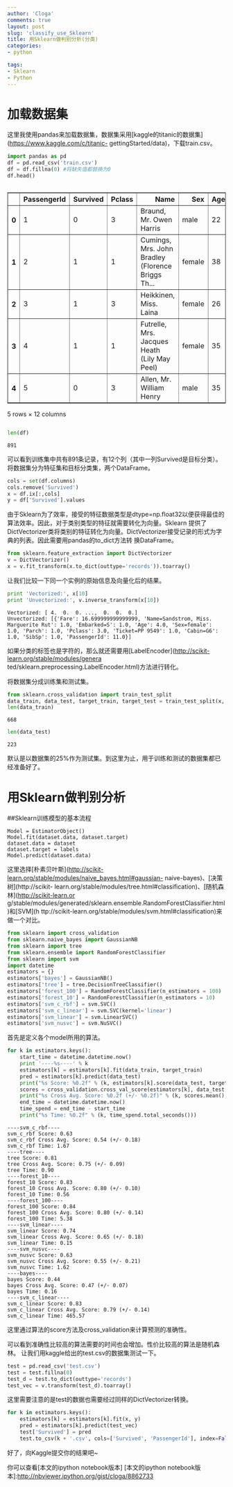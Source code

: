 ```yaml
---
author: 'Cloga'
comments: true
layout: post
slug: 'classify_use_Sklearn'
title: 用Sklearn做判别分析(分类)
categories:
- python

tags:
- Sklearn
- Python
---
```


# 加载数据集
这里我使用pandas来加载数据集，数据集采用[kaggle的titanic的数据集](https://www.kaggle.com/c/titanic-
gettingStarted/data)，下载train.csv。

```python
import pandas as pd
df = pd.read_csv('train.csv')
df = df.fillna(0) #将缺失值都替换为0
df.head()
```

<div style="max-height:1000px;max-width:1500px;overflow:auto;">
<table border="1" class="dataframe">
  <thead>
    <tr style="text-align: right;">
      <th></th>
      <th>PassengerId</th>
      <th>Survived</th>
      <th>Pclass</th>
      <th>Name</th>
      <th>Sex</th>
      <th>Age</th>
      <th>SibSp</th>
      <th>Parch</th>
      <th>Ticket</th>
      <th>Fare</th>
      <th>Cabin</th>
      <th>Embarked</th>
    </tr>
  </thead>
  <tbody>
    <tr>
      <th>0</th>
      <td> 1</td>
      <td> 0</td>
      <td> 3</td>
      <td>                           Braund, Mr. Owen Harris</td>
      <td>   male</td>
      <td> 22</td>
      <td> 1</td>
      <td> 0</td>
      <td>        A/5 21171</td>
      <td>  7.2500</td>
      <td>    0</td>
      <td> S</td>
    </tr>
    <tr>
      <th>1</th>
      <td> 2</td>
      <td> 1</td>
      <td> 1</td>
      <td> Cumings, Mrs. John Bradley (Florence Briggs Th...</td>
      <td> female</td>
      <td> 38</td>
      <td> 1</td>
      <td> 0</td>
      <td>         PC 17599</td>
      <td> 71.2833</td>
      <td>  C85</td>
      <td> C</td>
    </tr>
    <tr>
      <th>2</th>
      <td> 3</td>
      <td> 1</td>
      <td> 3</td>
      <td>                            Heikkinen, Miss. Laina</td>
      <td> female</td>
      <td> 26</td>
      <td> 0</td>
      <td> 0</td>
      <td> STON/O2. 3101282</td>
      <td>  7.9250</td>
      <td>    0</td>
      <td> S</td>
    </tr>
    <tr>
      <th>3</th>
      <td> 4</td>
      <td> 1</td>
      <td> 1</td>
      <td>      Futrelle, Mrs. Jacques Heath (Lily May Peel)</td>
      <td> female</td>
      <td> 35</td>
      <td> 1</td>
      <td> 0</td>
      <td>           113803</td>
      <td> 53.1000</td>
      <td> C123</td>
      <td> S</td>
    </tr>
    <tr>
      <th>4</th>
      <td> 5</td>
      <td> 0</td>
      <td> 3</td>
      <td>                          Allen, Mr. William Henry</td>
      <td>   male</td>
      <td> 35</td>
      <td> 0</td>
      <td> 0</td>
      <td>           373450</td>
      <td>  8.0500</td>
      <td>    0</td>
      <td> S</td>
    </tr>
  </tbody>
</table>
<p>5 rows × 12 columns</p>
</div>

```python
len(df)
```

```
891
```


可以看到训练集中共有891条记录，有12个列（其中一列Survived是目标分类）。将数据集分为特征集和目标分类集，两个DataFrame。

```python
cols = set(df.columns)
cols.remove('Survived')
x = df.ix[:,cols]
y = df['Survived'].values
```

由于Sklearn为了效率，接受的特征数据类型是dtype=np.float32以便获得最佳的算法效率。因此，对于类别类型的特征就需要转化为向量。Sklearn
提供了DictVectorizer类将类别的特征转化为向量。DictVectorizer接受记录的形式为字典的列表。因此需要用pandas的to_dict方法转
换DataFrame。

```python
from sklearn.feature_extraction import DictVectorizer
v = DictVectorizer()
x = v.fit_transform(x.to_dict(outtype='records')).toarray()
```

让我们比较一下同一个实例的原始信息及向量化后的结果。

```python
print 'Vectorized:', x[10]
print 'Unvectorized:', v.inverse_transform(x[10])
```

```
Vectorized: [ 4.  0.  0. ...,  0.  0.  0.]
Unvectorized: [{'Fare': 16.699999999999999, 'Name=Sandstrom, Miss. Marguerite Rut': 1.0, 'Embarked=S': 1.0, 'Age': 4.0, 'Sex=female': 1.0, 'Parch': 1.0, 'Pclass': 3.0, 'Ticket=PP 9549': 1.0, 'Cabin=G6': 1.0, 'SibSp': 1.0, 'PassengerId': 11.0}]
```

如果分类的标签也是字符的，那么就还需要用[LabelEncoder](http://scikit-learn.org/stable/modules/genera
ted/sklearn.preprocessing.LabelEncoder.html)方法进行转化。

将数据集分成训练集和测试集。

```python
from sklearn.cross_validation import train_test_split
data_train, data_test, target_train, target_test = train_test_split(x, y)
len(data_train)
```

```
668
```

```python
len(data_test)
```

```
223
```


默认是以数据集的25%作为测试集。到这里为止，用于训练和测试的数据集都已经准备好了。
# 用Sklearn做判别分析

##Sklearn训练模型的基本流程

```
Model = EstimatorObject()
Model.fit(dataset.data, dataset.target)
dataset.data = dataset
dataset.target = labels
Model.predict(dataset.data)
```

这里选择[朴素贝叶斯](http://scikit-learn.org/stable/modules/naive_bayes.html#gaussian-
naive-bayes)、[决策树](http://scikit-
learn.org/stable/modules/tree.html#classification)、[随机森林](http://scikit-learn.or
g/stable/modules/generated/sklearn.ensemble.RandomForestClassifier.html)和[SVM](h
ttp://scikit-learn.org/stable/modules/svm.html#classification)来做一个对比。

```python
from sklearn import cross_validation
from sklearn.naive_bayes import GaussianNB
from sklearn import tree
from sklearn.ensemble import RandomForestClassifier
from sklearn import svm
import datetime
estimators = {}
estimators['bayes'] = GaussianNB()
estimators['tree'] = tree.DecisionTreeClassifier()
estimators['forest_100'] = RandomForestClassifier(n_estimators = 100)
estimators['forest_10'] = RandomForestClassifier(n_estimators = 10)
estimators['svm_c_rbf'] = svm.SVC()
estimators['svm_c_linear'] = svm.SVC(kernel='linear')
estimators['svm_linear'] = svm.LinearSVC()
estimators['svm_nusvc'] = svm.NuSVC()
```

首先是定义各个model所用的算法。

```python
for k in estimators.keys():
    start_time = datetime.datetime.now()
    print '----%s----' % k
    estimators[k] = estimators[k].fit(data_train, target_train)
    pred = estimators[k].predict(data_test)
    print("%s Score: %0.2f" % (k, estimators[k].score(data_test, target_test)))
    scores = cross_validation.cross_val_score(estimators[k], data_test, target_test, cv=5)
    print("%s Cross Avg. Score: %0.2f (+/- %0.2f)" % (k, scores.mean(), scores.std() * 2))
    end_time = datetime.datetime.now()
    time_spend = end_time - start_time
    print("%s Time: %0.2f" % (k, time_spend.total_seconds()))
```

```
----svm_c_rbf----
svm_c_rbf Score: 0.63
svm_c_rbf Cross Avg. Score: 0.54 (+/- 0.18)
svm_c_rbf Time: 1.67
----tree----
tree Score: 0.81
tree Cross Avg. Score: 0.75 (+/- 0.09)
tree Time: 0.90
----forest_10----
forest_10 Score: 0.83
forest_10 Cross Avg. Score: 0.80 (+/- 0.10)
forest_10 Time: 0.56
----forest_100----
forest_100 Score: 0.84
forest_100 Cross Avg. Score: 0.80 (+/- 0.14)
forest_100 Time: 5.38
----svm_linear----
svm_linear Score: 0.74
svm_linear Cross Avg. Score: 0.65 (+/- 0.18)
svm_linear Time: 0.15
----svm_nusvc----
svm_nusvc Score: 0.63
svm_nusvc Cross Avg. Score: 0.55 (+/- 0.21)
svm_nusvc Time: 1.62
----bayes----
bayes Score: 0.44
bayes Cross Avg. Score: 0.47 (+/- 0.07)
bayes Time: 0.16
----svm_c_linear----
svm_c_linear Score: 0.83
svm_c_linear Cross Avg. Score: 0.79 (+/- 0.14)
svm_c_linear Time: 465.57
```

这里通过算法的score方法及cross_validation来计算预测的准确性。

可以看到准确性比较高的算法需要的时间也会增加。性价比较高的算法是随机森林。
让我们用kaggle给出的test.csv的数据集测试一下。

```python
test = pd.read_csv('test.csv')
test = test.fillna(0) 
test_d = test.to_dict(outtype='records')
test_vec = v.transform(test_d).toarray()
```

这里需要注意的是test的数据也需要经过同样的DictVectorizer转换。

```python
for k in estimators.keys():
    estimators[k] = estimators[k].fit(x, y)
    pred = estimators[k].predict(test_vec)
    test['Survived'] = pred
    test.to_csv(k + '.csv', cols=['Survived', 'PassengerId'], index=False)
```

好了，向Kaggle提交你的结果吧~

你可以查看[本文的ipython notebook版本]
[本文的ipython notebook版本]:http://nbviewer.ipython.org/gist/cloga/8862733